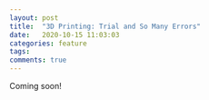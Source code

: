 ```yaml
---
layout: post
title:  "3D Printing: Trial and So Many Errors"
date:   2020-10-15 11:03:03
categories: feature
tags:
comments: true
---
```

Coming soon!
